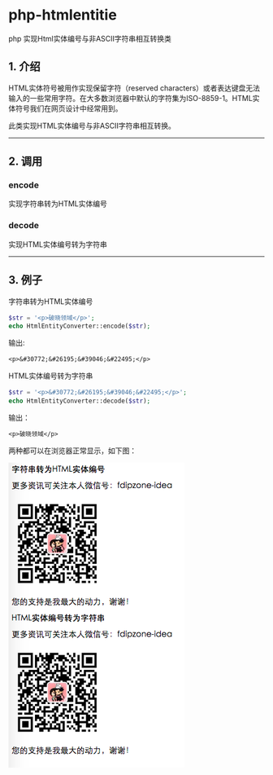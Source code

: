 # php-htmlentitie

php 实现Html实体编号与非ASCII字符串相互转换类

## 1. 介绍

HTML实体符号被用作实现保留字符（reserved characters）或者表达键盘无法输入的一些常用字符。在大多数浏览器中默认的字符集为ISO-8859-1。HTML实体符号我们在网页设计中经常用到。

此类实现HTML实体编号与非ASCII字符串相互转换。

---

## 2. 调用

### encode

实现字符串转为HTML实体编号

### decode

实现HTML实体编号转为字符串

---

## 3. 例子

字符串转为HTML实体编号

```PHP
$str = '<p>破晓领域</p>';
echo HtmlEntityConverter::encode($str);
```

输出:

```txt
<p>&#30772;&#26195;&#39046;&#22495;</p>
```

HTML实体编号转为字符串

```PHP
$str = '<p>&#30772;&#26195;&#39046;&#22495;</p>';
echo HtmlEntityConverter::decode($str);
```

输出：

```txt
<p>破晓领域</p>
```

两种都可以在浏览器正常显示，如下图：

![原图与打马赛克后图片比较](https://github.com/xfdipzone/Small-Program/blob/master/php-htmlentitie/html_entitie.jpg)
